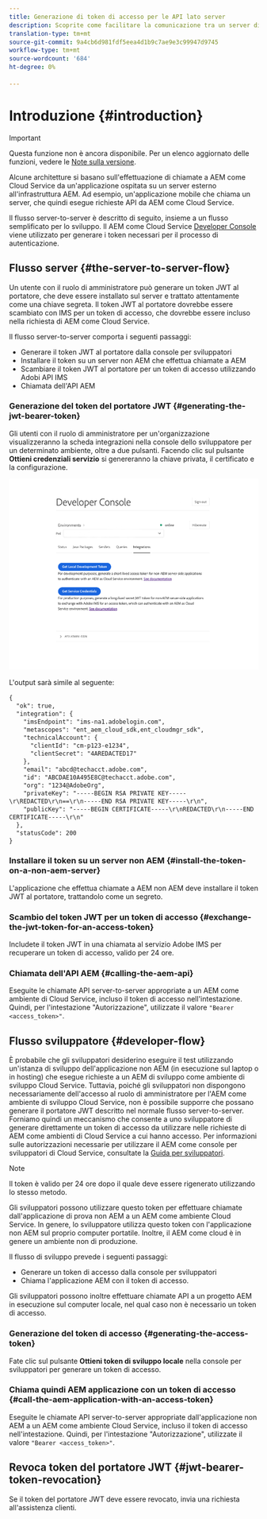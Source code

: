 ```yaml
---
title: Generazione di token di accesso per le API lato server
description: Scoprite come facilitare la comunicazione tra un server di terze parti e AEM come Cloud Service generando un token JWT protetto
translation-type: tm+mt
source-git-commit: 9a4cb6d981fdf5eea4d1b9c7ae9e3c99947d9745
workflow-type: tm+mt
source-wordcount: '684'
ht-degree: 0%

---
```



# Introduzione {#introduction}

>[!IMPORTANT]
>
>Questa funzione non è ancora disponibile. Per un elenco aggiornato delle funzioni, vedere le [Note sulla versione](/help/release-notes/release-notes-cloud/release-notes-current.md).

Alcune architetture si basano sull&#39;effettuazione di chiamate a AEM come Cloud Service da un&#39;applicazione ospitata su un server esterno all&#39;infrastruttura AEM. Ad esempio, un&#39;applicazione mobile che chiama un server, che quindi esegue richieste API da AEM come Cloud Service.

Il flusso server-to-server è descritto di seguito, insieme a un flusso semplificato per lo sviluppo. Il AEM come Cloud Service [Developer Console](development-guidelines.md#crxde-lite-and-developer-console) viene utilizzato per generare i token necessari per il processo di autenticazione.

## Flusso server {#the-server-to-server-flow}

Un utente con il ruolo di amministratore può generare un token JWT al portatore, che deve essere installato sul server e trattato attentamente come una chiave segreta. Il token JWT al portatore dovrebbe essere scambiato con IMS per un token di accesso, che dovrebbe essere incluso nella richiesta di AEM come Cloud Service.

Il flusso server-to-server comporta i seguenti passaggi:

* Generare il token JWT al portatore dalla console per sviluppatori
* Installare il token su un server non AEM che effettua chiamate a AEM
* Scambiare il token JWT al portatore per un token di accesso utilizzando  Adobi  API IMS
* Chiamata dell&#39;API AEM

### Generazione del token del portatore JWT {#generating-the-jwt-bearer-token}

Gli utenti con il ruolo di amministratore per un&#39;organizzazione visualizzeranno la scheda integrazioni nella console dello sviluppatore per un determinato ambiente, oltre a due pulsanti. Facendo clic sul pulsante **Ottieni credenziali servizio** si genereranno la chiave privata, il certificato e la configurazione.

![Generazione JWT](assets/JWTtoken3.png)

L&#39;output sarà simile al seguente:

```
{
  "ok": true,
  "integration": {
    "imsEndpoint": "ims-na1.adobelogin.com",
    "metascopes": "ent_aem_cloud_sdk,ent_cloudmgr_sdk",
    "technicalAccount": {
      "clientId": "cm-p123-e1234",
      "clientSecret": "4AREDACTED17"
    },
    "email": "abcd@techacct.adobe.com",
    "id": "ABCDAE10A495E8C@techacct.adobe.com",
    "org": "1234@AdobeOrg",
    "privateKey": "-----BEGIN RSA PRIVATE KEY-----\r\REDACTED\r\n==\r\n-----END RSA PRIVATE KEY-----\r\n",
    "publicKey": "-----BEGIN CERTIFICATE-----\r\nREDACTED\r\n-----END CERTIFICATE-----\r\n"
  },
  "statusCode": 200
}
```

### Installare il token su un server non AEM {#install-the-token-on-a-non-aem-server}

L&#39;applicazione che effettua chiamate a AEM non AEM deve installare il token JWT al portatore, trattandolo come un segreto.

### Scambio del token JWT per un token di accesso {#exchange-the-jwt-token-for-an-access-token}

Includete il token JWT in una chiamata al servizio  Adobe  IMS per recuperare un token di accesso, valido per 24 ore.

### Chiamata dell&#39;API AEM {#calling-the-aem-api}

Eseguite le chiamate API server-to-server appropriate a un AEM come ambiente di Cloud Service, incluso il token di accesso nell&#39;intestazione. Quindi, per l&#39;intestazione &quot;Autorizzazione&quot;, utilizzate il valore `"Bearer <access_token>"`.

<!-- ### Code Samples {#code-samples}

https://git.corp.adobe.com/boston/skyline-api-client-lib (internal note: URL will change to public git repo before we publish) contains client libraries written in node.js that will exchange the JSON outputted by the developer console for an access token. -->

## Flusso sviluppatore {#developer-flow}

È probabile che gli sviluppatori desiderino eseguire il test utilizzando un&#39;istanza di sviluppo dell&#39;applicazione non AEM (in esecuzione sul laptop o in hosting) che esegue richieste a un AEM di sviluppo come ambiente di sviluppo Cloud Service. Tuttavia, poiché gli sviluppatori non dispongono necessariamente dell&#39;accesso al ruolo di amministratore per l&#39;AEM come ambiente di sviluppo Cloud Service, non è possibile supporre che possano generare il portatore JWT descritto nel normale flusso server-to-server. Forniamo quindi un meccanismo che consente a uno sviluppatore di generare direttamente un token di accesso da utilizzare nelle richieste di AEM come ambienti di Cloud Service a cui hanno accesso. Per informazioni sulle autorizzazioni necessarie per utilizzare il AEM come console per sviluppatori di Cloud Service, consultate la [Guida per sviluppatori](/help/implementing/developing/introduction/development-guidelines.md).

>[!NOTE]
>
>Il token è valido per 24 ore dopo il quale deve essere rigenerato utilizzando lo stesso metodo.

Gli sviluppatori possono utilizzare questo token per effettuare chiamate dall&#39;applicazione di prova non AEM a un AEM come ambiente Cloud Service. In genere, lo sviluppatore utilizza questo token con l&#39;applicazione non AEM sul proprio computer portatile. Inoltre, il AEM come cloud è in genere un ambiente non di produzione.

Il flusso di sviluppo prevede i seguenti passaggi:

* Generare un token di accesso dalla console per sviluppatori
* Chiama l&#39;applicazione AEM con il token di accesso.

Gli sviluppatori possono inoltre effettuare chiamate API a un progetto AEM in esecuzione sul computer locale, nel qual caso non è necessario un token di accesso.

### Generazione del token di accesso {#generating-the-access-token}

Fate clic sul pulsante **Ottieni token di sviluppo locale** nella console per sviluppatori per generare un token di accesso.

### Chiama quindi AEM applicazione con un token di accesso {#call-the-aem-application-with-an-access-token}

Eseguite le chiamate API server-to-server appropriate dall&#39;applicazione non AEM a un AEM come ambiente Cloud Service, incluso il token di accesso nell&#39;intestazione. Quindi, per l&#39;intestazione &quot;Autorizzazione&quot;, utilizzate il valore `"Bearer <access_token>"`.

## Revoca token del portatore JWT {#jwt-bearer-token-revocation}

Se il token del portatore JWT deve essere revocato, invia una richiesta all&#39;assistenza clienti.